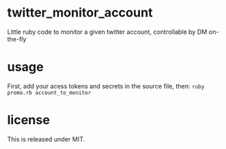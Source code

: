 # twitter_monitor_account
Little ruby code to monitor a given twitter account, controllable by DM on-the-fly

# usage
First, add your acess tokens and secrets in the source file, then:
`ruby promo.rb account_to_monitor`

# license
This is released under MIT.
